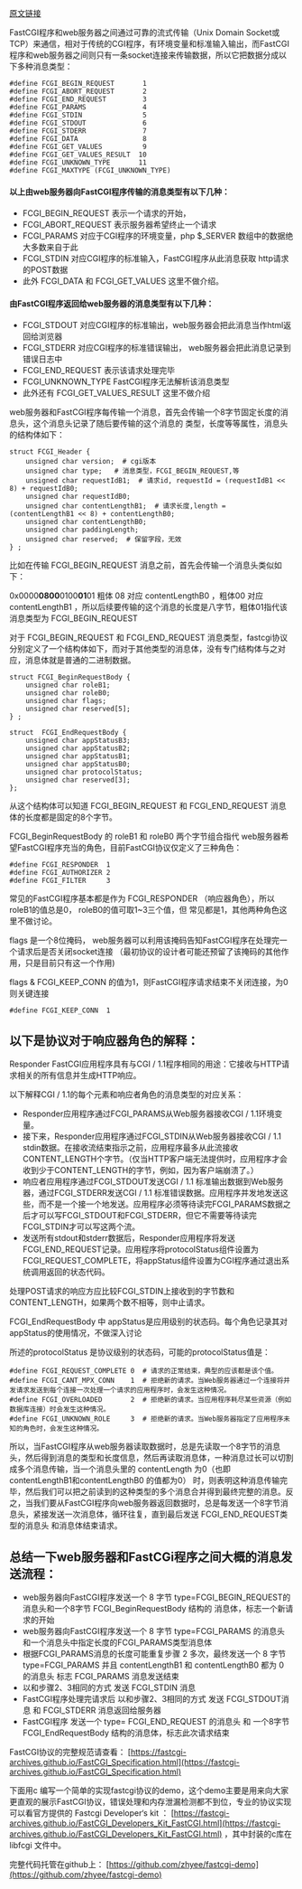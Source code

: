 [原文链接](http://blog.csdn.net/zhang197093/article/details/78914509)

FastCGI程序和web服务器之间通过可靠的流式传输（Unix Domain Socket或TCP）来通信，相对于传统的CGI程序，有环境变量和标准输入输出，而FastCGI程序和web服务器之间则只有一条socket连接来传输数据，所以它把数据分成以下多种消息类型：
```
#define FCGI_BEGIN_REQUEST       1  
#define FCGI_ABORT_REQUEST       2  
#define FCGI_END_REQUEST         3  
#define FCGI_PARAMS              4  
#define FCGI_STDIN               5  
#define FCGI_STDOUT              6  
#define FCGI_STDERR              7  
#define FCGI_DATA                8  
#define FCGI_GET_VALUES          9  
#define FCGI_GET_VALUES_RESULT  10  
#define FCGI_UNKNOWN_TYPE       11  
#define FCGI_MAXTYPE (FCGI_UNKNOWN_TYPE)  
```
#### 以上由web服务器向FastCGI程序传输的消息类型有以下几种：
- FCGI_BEGIN_REQUEST  表示一个请求的开始，
- FCGI_ABORT_REQUEST  表示服务器希望终止一个请求
- FCGI_PARAMS     对应于CGI程序的环境变量，php $_SERVER 数组中的数据绝大多数来自于此
- FCGI_STDIN    对应CGI程序的标准输入，FastCGI程序从此消息获取 http请求的POST数据
- 此外 FCGI_DATA  和 FCGI_GET_VALUES 这里不做介绍。

#### 由FastCGI程序返回给web服务器的消息类型有以下几种：
- FCGI_STDOUT    对应CGI程序的标准输出，web服务器会把此消息当作html返回给浏览器
- FCGI_STDERR    对应CGI程序的标准错误输出， web服务器会把此消息记录到错误日志中
- FCGI_END_REQUEST  表示该请求处理完毕
- FCGI_UNKNOWN_TYPE  FastCGI程序无法解析该消息类型
- 此外还有 FCGI_GET_VALUES_RESULT 这里不做介绍

web服务器和FastCGI程序每传输一个消息，首先会传输一个8字节固定长度的消息头，这个消息头记录了随后要传输的这个消息的 类型，长度等等属性，消息头的结构体如下：
```
struct FCGI_Header {  
    unsigned char version;  # cgi版本
    unsigned char type;   # 消息类型，FCGI_BEGIN_REQUEST,等
    unsigned char requestIdB1;  # 请求id, requestId = (requestIdB1 << 8) + requestIdB0;
    unsigned char requestIdB0;  
    unsigned char contentLengthB1;  # 请求长度,length = (contentLengthB1 << 8) + contentLengthB0;
    unsigned char contentLengthB0;  
    unsigned char paddingLength;  
    unsigned char reserved;  # 保留字段，无效
} ;  
```
比如在传输 FCGI_BEGIN_REQUEST 消息之前，首先会传输一个消息头类似如下：

0x0000**0800**0100**01**01  粗体 08 对应 contentLengthB0 ，粗体00 对应 contentLengthB1 ，所以后续要传输的这个消息的长度是八字节，粗体01指代该消息类型为 FCGI_BEGIN_REQUEST

对于 FCGI_BEGIN_REQUEST 和  FCGI_END_REQUEST 消息类型，fastcgi协议分别定义了一个结构体如下，而对于其他类型的消息体，没有专门结构体与之对应，消息体就是普通的二进制数据。
```
struct FCGI_BeginRequestBody {  
    unsigned char roleB1;  
    unsigned char roleB0;  
    unsigned char flags;  
    unsigned char reserved[5];  
} ;  

struct  FCGI_EndRequestBody {  
    unsigned char appStatusB3;  
    unsigned char appStatusB2;  
    unsigned char appStatusB1;  
    unsigned char appStatusB0;  
    unsigned char protocolStatus;  
    unsigned char reserved[3];  
};  
```
从这个结构体可以知道 FCGI_BEGIN_REQUEST 和  FCGI_END_REQUEST 消息体的长度都是固定的8个字节。

FCGI_BeginRequestBody 的 roleB1 和 roleB0 两个字节组合指代 web服务器希望FastCGI程序充当的角色，目前FastCGI协议仅定义了三种角色：
```
#define FCGI_RESPONDER  1  
#define FCGI_AUTHORIZER 2  
#define FCGI_FILTER     3  
```
常见的FastCGI程序基本都是作为 FCGI_RESPONDER （响应器角色），所以roleB1的值总是0， roleB0的值可取1~3三个值，但 常见都是1，其他两种角色这里不做讨论。

flags 是一个8位掩码， web服务器可以利用该掩码告知FastCGI程序在处理完一个请求后是否关闭socket连接 （最初协议的设计者可能还预留了该掩码的其他作用，只是目前只有这一个作用)

flags & FCGI_KEEP_CONN  的值为1，则FastCGI程序请求结束不关闭连接，为0 则关键连接
```
#define FCGI_KEEP_CONN  1  
```
## 以下是协议对于响应器角色的解释：
Responder FastCGI应用程序具有与CGI / 1.1程序相同的用途：它接收与HTTP请求相关的所有信息并生成HTTP响应。

以下解释CGI / 1.1的每个元素和响应者角色的消息类型的对应关系：
- Responder应用程序通过FCGI_PARAMS从Web服务器接收CGI / 1.1环境变量。
- 接下来，Responder应用程序通过FCGI_STDIN从Web服务器接收CGI / 1.1 stdin数据。在接收流结束指示之前，应用程序最多从此流接收CONTENT_LENGTH个字节。（仅当HTTP客户端无法提供时，应用程序才会收到少于CONTENT_LENGTH的字节，例如，因为客户端崩溃了。）
- 响应者应用程序通过FCGI_STDOUT发送CGI / 1.1 标准输出数据到Web服务器，通过FCGI_STDERR发送CGI / 1.1 标准错误数据。应用程序并发地发送这些，而不是一个接一个地发送。应用程序必须等待读完FCGI_PARAMS数据之后才可以写FCGI_STDOUT和FCGI_STDERR，但它不需要等待读完FCGI_STDIN才可以写这两个流。
- 发送所有stdout和stderr数据后，Responder应用程序将发送FCGI_END_REQUEST记录。应用程序将protocolStatus组件设置为FCGI_REQUEST_COMPLETE，将appStatus组件设置为CGI程序通过退出系统调用返回的状态代码。

处理POST请求的响应方应比较FCGI_STDIN上接收到的字节数和CONTENT_LENGTH，如果两个数不相等，则中止请求。

FCGI_EndRequestBody 中 appStatus是应用级别的状态码。每个角色记录其对appStatus的使用情况，不做深入讨论

所述的protocolStatus 是协议级别的状态码，可能的protocolStatus值是：
```
#define FCGI_REQUEST_COMPLETE 0  # 请求的正常结束，典型的应该都是该个值。
#define FCGI_CANT_MPX_CONN    1  # 拒绝新的请求。当Web服务器通过一个连接将并发请求发送到每个连接一次处理一个请求的应用程序时，会发生这种情况。
#define FCGI_OVERLOADED       2  # 拒绝新的请求。当应用程序耗尽某些资源（例如数据库连接）时会发生这种情况。
#define FCGI_UNKNOWN_ROLE     3  # 拒绝新的请求。当Web服务器指定了应用程序未知的角色时，会发生这种情况。
```

所以，当FastCGI程序从web服务器读取数据时，总是先读取一个8字节的消息头，然后得到消息的类型和长度信息，然后再读取消息体，一种消息过长可以切割成多个消息传输，当一个消息头里的 contentLength 为0（也即 contentLengthB1和contentLengthB0 的值都为0） 时，则表明这种消息传输完毕，然后我们可以把之前读到的这种类型的多个消息合并得到最终完整的消息。反之，当我们要从FastCGI程序向web服务器返回数据时，总是每发送一个8字节消息头，紧接发送一次消息体，循环往复，直到最后发送 FCGI_END_REQUEST类型的消息头 和消息体结束请求。

## 总结一下web服务器和FastCGi程序之间大概的消息发送流程：
- web服务器向FastCGI程序发送一个 8 字节 type=FCGI_BEGIN_REQUEST的消息头和一个8字节  FCGI_BeginRequestBody 结构的 消息体，标志一个新请求的开始
- web服务器向FastCGI程序发送一个 8 字节 type=FCGI_PARAMS 的消息头 和一个消息头中指定长度的FCGI_PARAMS类型消息体
- 根据FCGI_PARAMS消息的长度可能重复步骤 2 多次，最终发送一个 8 字节 type=FCGI_PARAMS 并且 contentLengthB1 和 contentLengthB0 都为 0 的消息头 标志 FCGI_PARAMS 消息发送结束
- 以和步骤2、3相同的方式 发送 FCGI_STDIN 消息
- FastCGI程序处理完请求后 以和步骤2、3相同的方式 发送 FCGI_STDOUT消息 和 FCGI_STDERR 消息返回给服务器
- FastCGI程序 发送一个 type= FCGI_END_REQUEST  的消息头 和  一个8字节 FCGI_EndRequestBody 结构的消息体，标志此次请求结束

FastCGI协议的完整规范请查看： [https://fastcgi-archives.github.io/FastCGI_Specification.html](https://fastcgi-archives.github.io/FastCGI_Specification.html)

下面用c 编写一个简单的实现fastcgi协议的demo，这个demo主要是用来向大家更直观的展示FastCGI协议，错误处理和内存泄漏检测都不到位，专业的协议实现可以看官方提供的 Fastcgi Developer‘s kit ： [https://fastcgi-archives.github.io/FastCGI_Developers_Kit_FastCGI.html](https://fastcgi-archives.github.io/FastCGI_Developers_Kit_FastCGI.html) ，其中封装的c库在 libfcgi 文件中。

完整代码托管在github上： [https://github.com/zhyee/fastcgi-demo](https://github.com/zhyee/fastcgi-demo)

